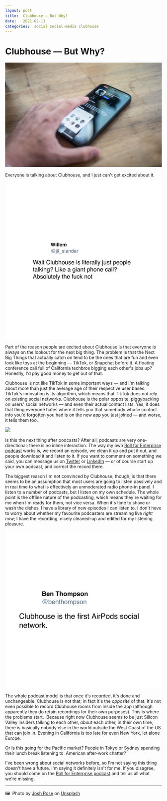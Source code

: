 ```yaml
---
layout: post
title:  Clubhouse — But Why? 
date:   2021-02-13 
categories:  social social-media clubhouse 
---
```


# Clubhouse — But Why?


![](/images/image.21.png)

Everyone is talking about Clubhouse, and I just can't get excited about it.

![](/images/tweet-1360296921328472065.png)

Part of the reason people are excited about Clubhouse is that everyone is always on the lookout for the next big thing. The problem is that the Next Big Things that actually catch on tend to be the ones that are fun and even look like toys at the beginning — TikTok, or Snapchat before it. A floating conference call full of California techbros bigging each other's jobs up? Honestly, I'd pay good money to get out of that.

Clubhouse is not like TikTok in some important ways — and I'm talking about more than just the average age of their respective user bases. TikTok's innovation is its algorithm, which means that TikTok does not rely on existing social networks. Clubhouse is the polar opposite, piggybacking on users' social networks — and even their actual contact lists. Yes, it does that thing everyone hates where it tells you that somebody whose contact info you'd forgotten you had is on the new app you just joined — and worse, it tells them too.

![](/images/tweet-1361337847781949446.png)

Is this the next thing after podcasts? After all, podcasts are very one-directional; there is no inline interaction. The way my own [Roll for Enterprise podcast](http://www.rollforenterprise.com) works is, we record an episode, we clean it up and put it out, and people download it and listen to it. If you want to comment on something we said, you can message us on [Twitter](https://twitter.com/Roll4Enterprise) or [LinkedIn](https://www.linkedin.com/company/67929544/) — or of course start up your own podcast, and correct the record there.

The biggest reason I'm not convinced by Clubhouse, though, is that there seems to be an assumption that most users are going to listen passively and in real time to what is effectively an unmoderated radio phone-in panel. I listen to a number of podcasts, but I listen on my own schedule. The whole point is the offline nature of the podcasting, which means they're waiting for me when I'm ready for them, not vice versa. When it's time to shave or wash the dishes, I have a library of new episodes I can listen to. I don't have to worry about whether my favourite podcasters are streaming live *right now*; I have the recording, nicely cleaned-up and edited for my listening pleasure.

![](/images/tweet-1357579216175259652.png)

The whole podcast model is that once it's recorded, it's done and unchangeable. Clubhouse is not that; in fact it's the *opposite* of that. It's not even possible to record Clubhouse rooms from inside the app (although apparently they do retain recordings for their own purposes). This is where the problems start.  Because right now Clubhouse seems to be just Silicon Valley insiders talking to each other, *about* each other, in their own time, there is basically nobody else in the world outside the West Coast of the US that can join in. Evening in California is too late for even New York, let alone Europe.

Or is this going for the Pacific market? People in Tokyo or Sydney spending their lunch break listening to  American after-work chatter?

I've been wrong about social networks before, so I'm not saying this thing doesn't have a future. I'm saying it definitely isn't for me. If you disagree, you should come on the [Roll for Enterprise podcast](http://www.rollforenterprise.com) and tell us all what we're missing.

***
🖼️  Photo by [Josh Rose](http://joshrose.photography) on [Unsplash](https://www.unsplash.com)

